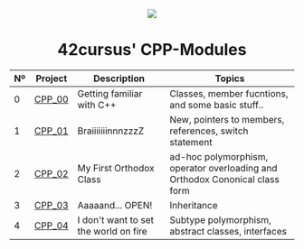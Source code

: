<p align="center">
  <img src=https://user-images.githubusercontent.com/40824677/149224059-8a1fc9f2-31bc-4335-93b3-6017bf794668.png />
</p>

<h1 align="center">
	42cursus' CPP-Modules
</h1>

|  Nº | Project | Description | Topics |
|-----|---------|-------------|--------|
|  0  | [CPP_00](https://github.com/siiine-764/cppmodel/tree/main/module_00) | Getting familiar with C++       | Classes, member fucntions, and some basic stuff.. |
|  1  | [CPP_01](https://github.com/siiine-764/cppmodel/tree/main/module_01) | BraiiiiiiinnnzzzZ | New, pointers to members, references, switch statement	 | 
|  2  | [CPP_02](https://github.com/siiine-764/cppmodel/tree/main/module_02) | My First Orthodox Class      | ad-hoc polymorphism, operator overloading and Orthodox Cononical class form |
|  3  | [CPP_03](https://github.com/siiine-764/cppmodel/tree/main/module_03) | Aaaaand... OPEN!      | Inheritance |
|  4  | [CPP_04](https://github.com/siiine-764/cppmodel/tree/main/module_04) | I don't want to set the world on fire       | Subtype polymorphism, abstract classes, interfaces |


